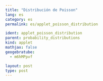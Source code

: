 ```yaml
---
title: "Distribución de Poisson"
lang: es
category: es
permalink: es/applet_poisson_distribution

ident: applet_poisson_distribution
parent: probability_distributions
kind: applet
mathjax: false
geogebratube:
  - m6hMPpvf

layout: post
type: post
---
```


<div style="height:600px; width:800px; margin: auto;" id="applet_containerm6hMPpvf"></div>